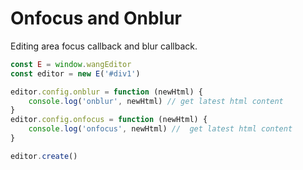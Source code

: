 # Onfocus and Onblur
Editing area focus callback and blur callback.

```jsx
const E = window.wangEditor
const editor = new E('#div1')

editor.config.onblur = function (newHtml) {
    console.log('onblur', newHtml) // get latest html content
}
editor.config.onfocus = function (newHtml) {
    console.log('onfocus', newHtml) //  get latest html content
}

editor.create()
```